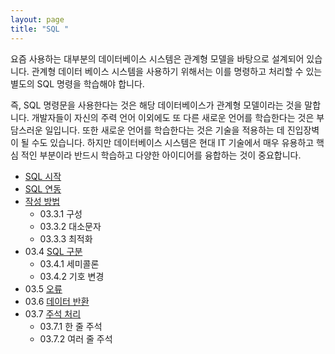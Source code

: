 ```yaml
---
layout: page
title: "SQL "
--- 
```

요즘 사용하는 대부분의 데이터베이스 시스템은 관계형 모델을 바탕으로 설계되어 있습 니다. 
관계형 데이터 베이스 시스템을 사용하기 위해서는 이를 명령하고 처리할 수 있는 별도의 SQL 명령을 학습해야 합니다.  

즉, SQL 명령문을 사용한다는 것은 해당 데이터베이스가 관계형 모델이라는 것을 말합 니다. 
개발자들이 자신의 주력 언어 이외에도 또 다른 새로운 언어를 학습한다는 것은 부 담스러운 일입니다. 
또한 새로운 언어를 학습한다는 것은 기술을 적용하는 데 진입장벽이 될 수도 있습니다. 
하지만 데이터베이스 시스템은 현대 IT 기술에서 매우 유용하고 핵심 적인 부분이라 반드시 학습하고 다양한 아이디어를 융합하는 것이 중요합니다.  

* [SQL 시작](03.1)
* [SQL 연동](03.2)
* [작성 방법](03.3)
    + 03.3.1 구성
    + 03.3.2 대소문자
    + 03.3.3 최적화 
* 03.4 [SQL 구분](03.4) 
    + 03.4.1 세미콜론 
    + 03.4.2 기호 변경
* 03.5 [오류](03.5)
* 03.6 [데이터 반환](03.6)
* 03.7 [주석 처리](03.7)
    + 03.7.1 한 줄 주석
    + 03.7.2 여러 줄 주석




